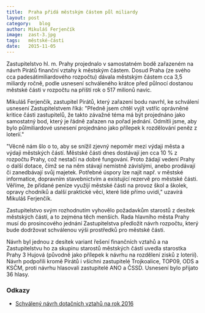 ```yaml
---
title:	Praha přidá městským částem půl miliardy
layout:	post
category:	blog
author:	Mikuláš Ferjenčík
image:	zast-3.jpg
tags:	městské-části
date:	2015-11-05
---
```


Zastupitelstvo hl. m. Prahy projednalo v samostatném bodě zařazeném na návrh Pirátů finanční vztahy k městským částem. Dosud Praha (ze svého cca padesátimiliardového rozpočtu) dávala městským částem cca 3,5 miliardy ročně, podle usnesení schváleného krátce před půlnocí dostanou městské části v rozpočtu na příští rok o 517 milionů navíc.

Mikuláš Ferjenčík, zastupitel Pirátů, který zařazení bodu navrhl, ke schválení usnesení Zastupitelstvem říká: "Předně jsem chtěl vyjít vstříc oprávněné kritice části zastupitelů, že takto závažné téma má být projednáno jako samostatný bod, který je řádně zařazen na pořad jednání. Odmítli jsme, aby bylo půlmiliardové usnesení projednáno jako přílepek k rozdělování peněz z loterií." 

"Věcně nám šlo o to, aby se snížil zjevný nepoměr mezi výdaji města a výdaji městských částí. Městské části dnes dostávají jen cca 10 % z rozpočtu Prahy, což nestačí na  dobré fungování. Proto žádají vedení Prahy o další dotace, čímž se na něm stávají nemístně závislými, anebo prodávají či zanedbávají svůj majetek. Potřebné úspory lze najít např. v městské informatice, dopravním stavebnictvím a existující rezervě pro městské části. Věříme, že přidané peníze využijí městské části na provoz škol a školek, opravy chodníků a další praktické věci, které lidé přímo uvidí," uzavírá Mikuláš Ferjenčík.

Zastupitelstvo svým rozhodnutím vyhovělo požadavkům starostů z desítek městských částí, a to zejména těch menších. Rada hlavního města Prahy musí do prosincového jednání Zastupitelstva předložit návrh rozpočtu, který bude dodržovat schválenou výši prostředků pro městské části. 

Návrh byl jednou z desítek variant řešení finančních vztahů a na Zastupitelstvu ho za skupinu starostů městských částí uvedla starostka Prahy 3 Hujová (původně jako přílepek k návrhu na rozdělení zisků z loterií). Návrh podpořili kromě Pirátů i všichni zastupitelé Trojkoalice, TOP09, ODS a KSČM, proti návrhu hlasovali zastupitelé ANO a ČSSD. Usnesení bylo přijato 36 hlasy. 

### Odkazy

* [Schválený návrh dotačních vztahů na rok 2016](/assets/static/mestske-casti.xls)


